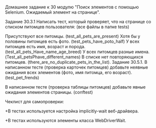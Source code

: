 Домашнее задание к 30 модулю "Поиск элементов с помощью Selenium. Ожидаемый элемент на странице".

Задание 30.3.1 Написать тест, который проверяет, что на странице со списком питомцев пользователя: (все файлы в папке tests)

Присутствуют все питомцы. (test_all_pets_are_present)
Хотя бы у половины питомцев есть фото. (test_pets_have_poto_half)
У всех питомцев есть имя, возраст и порода. (test_all_pets_Have_name_age_breed)
У всех питомцев разные имена. (Test_all_petsPhave_different_names)
В списке нет повторяющихся питомцев. (there_are_no_duplicate_pets_in_the_list).
Задание 30.5.1. В написанном тесте (проверка карточек питомцев) добавьте неявные ожидания всех элементов (фото, имя питомца, его возраст). (test_pet_frends)

В написанном тесте (проверка таблицы питомцев) добавьте явные ожидания элементов страницы. (conftest)

Чеклист для самопроверки:

+В тестах используется настройка implicitly-wait веб-драйвера.

+В тестах используются элементы класса WebDriverWait.
